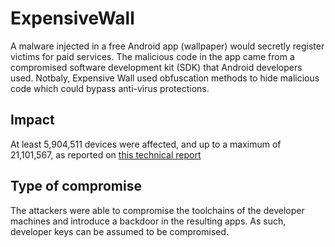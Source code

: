 # ExpensiveWall

A malware injected in a free Android app (wallpaper) would secretly register
victims for paid services. The malicious code in the app  came from a
compromised software development kit (SDK) that Android developers used.
Notbaly, Expensive Wall used obfuscation methods to hide malicious code which
could bypass anti-virus protections.

## Impact

At least 5,904,511 devices were affected, and up to a maximum of 21,101,567, as
reported on [this technical
report](https://research.checkpoint.com/expensivewall-dangerous-packed-malware-google-play-will-hit-wallet/)

## Type of compromise

The attackers were able to compromise the toolchains of the developer machines
and introduce a backdoor in the resulting apps. As such, developer keys can be
assumed to be compromised.
